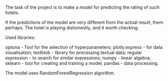 The task of the project is to make a model for predicting the rating of such hotels.

If the predictions of the model are very different from the actual result, them perhaps. The hotel is playing dishonestly, and it worth checking.

Used libraries:

optuna - Tool for the selection of hyperparameters;
plotly.express - for data visualisation;
textblob - library for processing textual data;
regular expression - to search for similar expressions;
numpy - linear algebra;
sklearn - tool for creating and training a model;
pandas - data processing.

The model uses RandomForestRegression algorithm.
